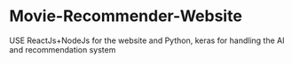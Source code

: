 # Movie-Recommender-Website
USE ReactJs+NodeJs for the website and Python, keras for handling the AI and recommendation system
